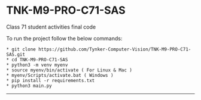 # TNK-M9-PRO-C71-SAS

Class 71 student activities final code

To run the project follow the below commands:

```
* git clone https://github.com/Tynker-Computer-Vision/TNK-M9-PRO-C71-SAS.git
* cd TNK-M9-PRO-C71-SAS
* python3 -m venv myenv
* source myenv/bin/activate ( For Linux & Mac )
* myenv/Scripts/activate.bat ( Windows )
* pip install -r requirements.txt
* python3 main.py
```

---
